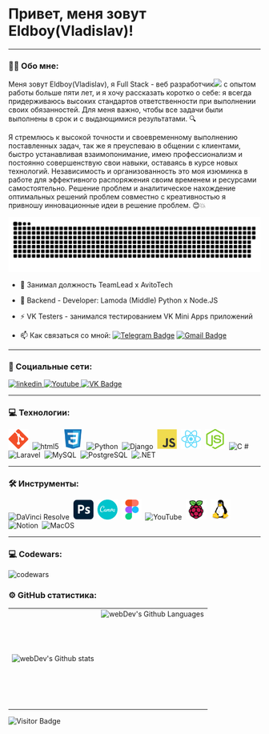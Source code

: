 
# Привет, меня зовут Eldboy(Vladislav)!

---

### :man_technologist: Обо мне:

Меня зовут Eldboy(Vladislav), я Full Stack - веб разработчик<img src="https://media.giphy.com/media/WUlplcMpOCEmTGBtBW/giphy.gif" width="30px"> с опытом работы больше пяти лет, и я хочу рассказать коротко о себе: я всегда придерживаюсь высоких стандартов ответственности при выполнении своих обязанностей. Для меня важно, чтобы все задачи были выполнены в срок и с выдающимися результатами. 🔍

Я стремлюсь к высокой точности и своевременному выполнению поставленных задач, так же я преуспеваю в общении с клиентами, быстро устанавливая взаимопонимание, имею профессионализм и постоянно совершенствую свои навыки, оставаясь в курсе новых технологий. Независимость и организованность это моя изюминка в работе для эффективного распоряжения своим временем и ресурсами самостоятельно. Решение проблем и аналитическое нахождение оптимальных решений проблем совместно с креативностью я привношу инновационные идеи в решение проблем. 😊💥

<p align="center">
 <img width="600" src="assets/github-snake.svg" alt="snake"/>
</p>

- :telescope: Занимал должность TeamLead х AvitoTech

- :seedling: Backend - Developer: Lamoda (Middle) Python x Node.JS 

- :zap: VK Testers - занимался тестированием VK Mini Apps приложений

- :mailbox: Как связаться со мной: [![Telegram Badge](https://img.shields.io/badge/-baersmoch-blue?style=flat&logo=Telegram&logoColor=white)](https://t.me/baersmoch) [![Gmail Badge](https://img.shields.io/badge/-Gmail-red?style=flat&logo=Gmail&logoColor=white)](mailto:fr.dedpr@gmail.com)

---

### 🤝 Социальные сети:

  <div id="badges">
    <a href="https://taplink.cc/eldboy" target="_blank">
      <img src="https://cdn-icons-png.flaticon.com/512/2504/2504799.png" width="40" height="40" alt="linkedin" />
    </a>
    <!-- <a href="https://t.me/????" target="_blank">
      <img src="https://cdn-icons-png.flaticon.com/512/2111/2111646.png" width="40" height="40" alt="telegram group" />
    </a -->
    <a href="https://www.youtube.com/@eldboyplay" target="_blank">
      <img src="https://cdn-icons-png.flaticon.com/512/3670/3670147.png" width="40" height="40" alt="Youtube"/>
    <a> 
    <a href="https://vk.com/eldboyplay" target="_blank">
      <img src="https://cdn-icons-png.flaticon.com/512/145/145813.png" width="40" height="40" alt="VK Badge"/>
    </a>
    <!-- <a href="https://dzen.ru/????" target="_blank">
      <img src="https://upload.wikimedia.org/wikipedia/commons/thumb/a/ab/Yandex_Zen_logo_icon.svg/1024px-Yandex_Zen_logo_icon.svg.png" width="40" height="40" alt="Zen Badge"/>
    </a> -->
  </div>

---

### 💻 Технологии:

<div>
  <img src="https://github.com/devicons/devicon/blob/master/icons/git/git-original.svg" title="git" alt="git" width="40" height="40"/>&nbsp
  <img src="https://raw.githubusercontent.com/danielcranney/readme-generator/main/public/icons/skills/html5-colored.svg" title="HTML5" alt="html5" width="40" height="40"/>&nbsp
  <img src="https://github.com/devicons/devicon/blob/master/icons/css3/css3-original.svg" title="css" alt="css" width="40" height="40"/>&nbsp
  <img src="https://raw.githubusercontent.com/danielcranney/readme-generator/main/public/icons/skills/python-colored.svg" title="Python" alt="Python" width="40" height="40"/>&nbsp
  <img src="https://raw.githubusercontent.com/danielcranney/readme-generator/main/public/icons/skills/django-colored.svg" title="Django" alt="Django" width="40" height="40"/>&nbsp
  <img src="https://github.com/devicons/devicon/blob/master/icons/javascript/javascript-original.svg" title="javascript" alt="javascript" width="40" height="40"/>&nbsp
  <img src="https://github.com/devicons/devicon/blob/master/icons/react/react-original.svg" title="reactjs" alt="reactjs" width="40" height="40"/>&nbsp
  <img src="https://github.com/devicons/devicon/blob/master/icons/nodejs/nodejs-original.svg" title="nodejs" alt="nodejs" width="40" height="40"/>&nbsp
  <img src="https://raw.githubusercontent.com/danielcranney/readme-generator/main/public/icons/skills/csharp-colored.svg" title="C#" alt="C #" width="40" height="40"/>&nbsp
  <img src="https://raw.githubusercontent.com/danielcranney/readme-generator/main/public/icons/skills/laravel-colored.svg" title="Laravel" alt="Laravel" width="40" height="40"/>&nbsp
  <img src="https://raw.githubusercontent.com/danielcranney/readme-generator/main/public/icons/skills/mysql-colored.svg" title="MySQL" alt="MySQL" width="40" height="40"/>&nbsp
 <img src="https://raw.githubusercontent.com/danielcranney/readme-generator/main/public/icons/skills/postgresql-colored.svg" title="PostgreSQL" alt="PostgreSQL" width="40" height="40"/>&nbsp
 <img src="https://raw.githubusercontent.com/danielcranney/readme-generator/main/public/icons/skills/dot-net-colored.svg" title=".NET" alt=".NET" width="40" height="40"/>&nbsp
</div>

---

### 🛠 Инструменты:

<div>
  <img src="https://upload.wikimedia.org/wikipedia/commons/9/90/DaVinci_Resolve_17_logo.svg" title="DaVinci Resolve" alt="DaVinci Resolve" width="40" height="40"/>&nbsp;
  <img src="https://github.com/devicons/devicon/blob/master/icons/photoshop/photoshop-plain.svg" title="photoshop" alt="photoshop" width="40" height="40"/>&nbsp;
  <img src="https://github.com/devicons/devicon/blob/master/icons/canva/canva-original.svg" title="canva" alt="canva" width="40" height="40"/>&nbsp;
  <img src="https://github.com/devicons/devicon/blob/master/icons/figma/figma-original.svg" title="figma" alt="figma" width="40" height="40"/>&nbsp;
  <img src="https://upload.wikimedia.org/wikipedia/commons/9/9e/YouTube_Logo_%282013-2017%29.svg" title="YouTube" alt="YouTube" width="40" height="40"/>&nbsp;
  <img src="https://github.com/devicons/devicon/blob/master/icons/raspberrypi/raspberrypi-original.svg" title="raspberrypi" alt="raspberrypi" width="40" height="40"/>&nbsp;
  <img src="https://github.com/devicons/devicon/blob/master/icons/linux/linux-original.svg" title="linux" alt="linux" width="40" height="40"/>&nbsp;
  <img src="https://upload.wikimedia.org/wikipedia/commons/e/e9/Notion-logo.svg" title="Notion" alt="Notion" width="40" height="40"/>&nbsp;
   <img src="https://raw.githubusercontent.com/danielcranney/readme-generator/main/public/icons/skills/macos-colored.svg" title="MacOS" alt="MacOS" width="40" height="40"/>&nbsp
</div>

---

<!-- ### 💻 Пройденные курсы:

| Курсы                                                           | Дата              |
| ----------------------------------------------------------------| :---------------: |
| netology.ru/Старт в программировании                            | 02/2015 - 05/2016 |
| stepik.org/Основы программирования на Python. Задачи.           | 12/2016 - 12/2017 |
| netology.ru/Основы верстки сайта                                | 02/2022 - 03/2022 |
| netology.ru/Первые шаги в JavaScript: создаём сайт и приложение | 02/2022 - 03/2022 |
| stepik.org/Веб-разработка для начинающих: HTML и CSS            | 02/2022 - 03/2022 |
| stepik.org/JavaScript для начинающих                            | 01/2023 - 01/2023 |
| stepik.org/Web-технологии: начальный уровень                    | 01/2023 - 01/2023 |
| practicum.yandex/Факультет Веб разработки                       | 05/2022 - xx/2023 |

--- -->

### 💻 Codewars:

![codewars](https://www.codewars.com/users/Eldboy/badges/large)

### ⚙️ GitHub статистика:

<table>
  <tr>
    <td>
      <img align="left" src="http://github-readme-streak-stats.herokuapp.com?user=FilimonovAlexey&theme=dark&background=000000" alt="webDev's Github stats" />
    </td>
    <td>
      <img height="195px" align="right" alt="webDev's Github Languages" src="https://github-readme-stats-sigma-five.vercel.app/api/top-langs/?username=FilimonovAlexey&layout=compact&theme=vision-friendly-dark" />
    </td>
  </tr>
</table>

![Visitor Badge](https://visitor-badge.laobi.icu/badge?page_id=filimonovalexey)
